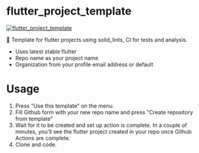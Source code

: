 # flutter_project_template
[![flutter_project_template](https://nokycucwgzweensacwfy.supabase.co/functions/v1/get_project_badge?projectName=flutter_project_template)](https://www.worklog.ai)

📖 Template for flutter projects using solid_lints, CI for tests and analysis.

- Uses latest stable flutter
- Repo name as your project name
- Organization from your profile email address or default

# Usage
1. Press "Use this template" on the menu.
2. Fill Github form with your new repo name and press "Create repository from template"
3. Wait for it to be created and set up action is complete. In a couple of minutes, you'll see the flutter project created in your repo once Github Actions are complete.
4. Clone and code.
